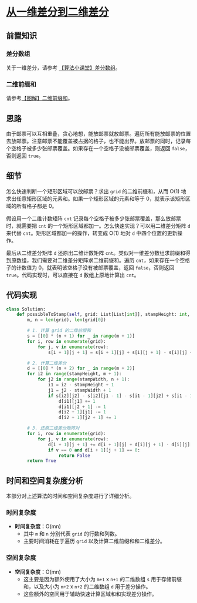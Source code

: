 # [从一维差分到二维差分](https://leetcode.cn/problems/stamping-the-grid/solutions/1199642/wu-nao-zuo-fa-er-wei-qian-zhui-he-er-wei-zwiu/?envType=daily-question&envId=2023-12-14)

## 前置知识

### 差分数组

关于一维差分，请参考 [【算法小课堂】差分数组](https://leetcode.cn/problems/stamping-the-grid/solutions/1199642/wu-nao-zuo-fa-er-wei-qian-zhui-he-er-wei-zwiu/?envType=daily-question&envId=2023-12-14)。

### 二维前缀和

请参考[【图解】二维前缀和](https://leetcode.cn/circle/discuss/UUuRex/)。

## 思路

由于邮票可以互相重叠，贪心地想，能放邮票就放邮票。遍历所有能放邮票的位置去放邮票。注意邮票不能覆盖被占据的格子，也不能出界。放邮票的同时，记录每个空格子被多少张邮票覆盖。如果存在一个空格子没被邮票覆盖，则返回 `false`，否则返回 `true`。

## 细节

怎么快速判断一个矩形区域可以放邮票？求出 `grid` 的二维前缀和，从而 O(1) 地求出任意矩形区域的元素和。如果一个矩形区域的元素和等于 0，就表示该矩形区域的所有格子都是 0。

假设用一个二维计数矩阵 `cnt` 记录每个空格子被多少张邮票覆盖，那么放邮票时，就需要把 `cnt` 的一个矩形区域都加一。怎么快速实现？可以用二维差分矩阵 `d` 来代替 `cnt`。矩形区域都加一的操作，转变成 O(1) 地对 `d` 中四个位置的更新操作。

最后从二维差分矩阵 `d` 还原出二维计数矩阵 `cnt`。类似对一维差分数组求前缀和得到原数组，我们需要对二维差分矩阵求二维前缀和。遍历 `cnt`，如果存在一个空格子的计数值为 0，就表明该空格子没有被邮票覆盖，返回 `false`，否则返回 `true`。代码实现时，可以直接在 `d` 数组上原地计算出 `cnt`。

## 代码实现

```python
class Solution:
    def possibleToStamp(self, grid: List[List[int]], stampHeight: int, stampWidth: int) -> bool:
        m, n = len(grid), len(grid[0])

        # 1. 计算 grid 的二维前缀和
        s = [[0] * (n + 1) for _ in range(m + 1)]
        for i, row in enumerate(grid):
            for j, v in enumerate(row):
                s[i + 1][j + 1] = s[i + 1][j] + s[i][j + 1] - s[i][j] + v

        # 2. 计算二维差分
        d = [[0] * (n + 2) for _ in range(m + 2)]
        for i2 in range(stampHeight, m + 1):
            for j2 in range(stampWidth, n + 1):
                i1 = i2 - stampHeight + 1
                j1 = j2 - stampWidth + 1
                if s[i2][j2] - s[i2][j1 - 1] - s[i1 - 1][j2] + s[i1 - 1][j1 - 1] == 0:
                    d[i1][j1] += 1
                    d[i1][j2 + 1] -= 1
                    d[i2 + 1][j1] -= 1
                    d[i2 + 1][j2 + 1] += 1

        # 3. 还原二维差分矩阵对
        for i, row in enumerate(grid):
            for j, v in enumerate(row):
                d[i + 1][j + 1] += d[i + 1][j] + d[i][j + 1] - d[i][j]
                if v == 0 and d[i + 1][j + 1] == 0:
                    return False
        return True
```
## 时间和空间复杂度分析

本部分对上述算法的时间和空间复杂度进行了详细分析。

### 时间复杂度

- **时间复杂度**：O(mn)
  - 其中 `m` 和 `n` 分别代表 `grid` 的行数和列数。
  - 主要时间消耗在于遍历 `grid` 以及计算二维前缀和和二维差分。

### 空间复杂度

- **空间复杂度**：O(mn)
  - 这主要是因为额外使用了大小为 `m+1` x `n+1` 的二维数组 `s` 用于存储前缀和，以及大小为 `m+2` x `n+2` 的二维数组 `d` 用于差分操作。
  - 这些额外的空间用于辅助快速计算区域和和实现差分操作。



  
